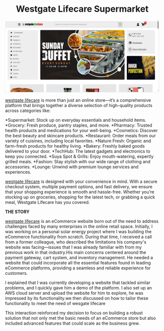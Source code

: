 <div align="center">
<h1>Westgate Lifecare Supermarket</h1>
</div>


![Project Screenshot](images/Screenshot%20(559).png)


[westgate lifecare](https://westgatelifecare.com.ng) is more than just an online store—it’s a comprehensive platform that brings together a diverse selection of high-quality products across categories like:

*Supermarket: Stock up on everyday essentials and household items.
*Grocery: Fresh produce, pantry staples, and more.
*Pharmacy: Trusted health products and medications for your well-being.
*Cosmetics: Discover the best beauty and skincare products.
*Restaurant: Order meals from our variety of cuisines, including local favorites.
*Nature Fresh: Organic and farm-fresh products for healthy living.
*Bakery: Freshly baked goods delivered to your door.
*TechHub: The latest gadgets and electronics to keep you connected.
*Suya Spot & Grills: Enjoy mouth-watering, expertly grilled meals.
*Fashion: Stay stylish with our wide range of clothing and accessories.
*Lounge: Unwind with premium lounge services and experiences.

[westgate lifecare](https://westgatelifecare.com.ng) is designed with your convenience in mind. With a secure checkout system, multiple payment options, and fast delivery, we ensure that your shopping experience is smooth and hassle-free. Whether you’re stocking up on groceries, shopping for the latest tech, or grabbing a quick meal, Westgate Lifecare has you covered.


**THE STORY**
 
[westgate lifecare](https://westgatelifecare.com.ng) is an eCommerce website born out of the need to address challenges faced by many enterprises in the online retail space. Initially, I was working on a personal solar energy project where I was building the eCommerce functionality from scratch. During that time, I received a call from a former colleague, who described the limitations his company's website was facing—issues that I was already familiar with from my previous work in that industry.His main concerns centered around the payment gateway, cart system, and inventory management. He needed a website that could incorporate all the essential features found in leading eCommerce platforms, providing a seamless and reliable experience for customers.

I explained that I was currently developing a website that tackled similar problems, and I quickly gave him a demo of the platform. I also set up an AWS cloud server and upload the website for him to explore, he was impressed by its functionality.we then discussed on how to tailor these functionality to meet the need of wesgate lifecare 

This interaction reinforced my decision to focus on building a robust solution that not only met the basic needs of an eCommerce store but also included advanced features that could scale as the business grew.